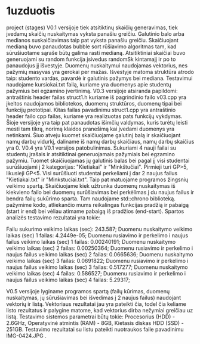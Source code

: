 # 1uzduotis
project (stages)
V0.1 versijoje tiek atsitiktinų skaičių generavimas, tiek įvedamų skaičių nuskaitymas vyksta panašiu greičiu.
Galutinio balo arba medianos suskaičiavimas taip pat vyksta panašiu greičiu.
Skaičiuojant medianą buvo panaudotas bubble sort rūšiavimo algoritmas tam, kad sūrušiuotame sąraše būtų galima rasti medianą.
Atsitiktiniai skaičiai buvo generuojami su random funkcija įsivedus randomSk kintamajį ir po to panaudojus jį išvestyje.
Duomenų nuskaitymui naudojamas vektorius, nes pažymių masyvas yra gerokai per mažas.
Išvestyje matoma struktūra atrodo taip: studento vardas, pavardė ir galutinis pažymys bei mediana.
Testavimui naudojame kursiokai.txt failą, kuriame yra duomenys apie studentų pažymius bei egzamino įvertinimą.
V0.3 versijoje atsiranda papildomi: antraštinis header failas struct1.h kuriame iš pagrindinio failo v03.cpp yra įkeltos naudojamos bibliotekos,
duomenų struktūros, duomenų tipai bei funkcijų prototipai. Kitas failas pavadinimu struct1.cpp yra antraštinio header failo cpp failas, kuriame yra
realizuotas pats funkcijų vykdymas. Šioje versijoje yra taip pat panaudotas išimčių valdymas, kuris turėtų leisti mesti tam tikrą, norimą klaidos 
pranešimą kai įvedami duomenys yra netinkami. Šiuo atveju kuomet skaičiuojame galutinį balą ir skaičiuojant namų darbų vidurkį, daliname iš namų darbų 
skaičiaus, namų darbų skaičius yra 0. V0.4 yra V0.1 versijos patobulinimas. Sukuriami 4 nauji failai su studentų įrašais ir atsitiktinai generuojamais pažymiais bei
egzamino pažymiu. Tuomet skaičiuojamas jų galutinis balas bei pagal jį visi studentai surūšiuojami į 2 kategorijas: "Kietiakai" ir "Minkštučiai".  Pirmieji turi
GP>5, likusieji GP<5. Visi surūšiuoti studentai perkeliami į dar 2 naujus failus "Kietiakai.txt" ir "Minkstuciai.txt".  Taip pat matuojame programos žingsnių 
veikimo spartą. Skaičiuojame kiek užtrunka duomenų nuskaitymas iš kiekvieno failo bei duomenų surūšiavimas bei perkėlimas į du naujus failus ir bendra failų
sukūrimo sparta. Tam naudojame std::chrono biblioteką. pažymime kodo, atliekančio mums reikalingas funkcijas pradžią ir pabaigą (start ir end) bei vėliau atimame
pabaigą iš pradžios (end-start). Spartos analizės testavimo rezultatai yra tokie:

Failu sukurimo veikimo laikas (sec): 243.587;
Duomenu nuskaitymo veikimo laikas (sec) 1 failas: 4.2449e-05;
Duomenu rusiavimo ir perkelimo i naujus failus veikimo laikas (sec) 1 failas: 0.00240191;
Duomenu nuskaitymo veikimo laikas (sec) 2 failas: 0.00250364;
Duomenu rusiavimo ir perkelimo i naujus failus veikimo laikas (sec) 2 failas: 0.0665636;
Duomenu nuskaitymo veikimo laikas (sec) 3 failas: 0.0691822;
Duomenu rusiavimo ir perkelimo i naujus failus veikimo laikas (sec) 3 failas: 0.517277;
Duomenu nuskaitymo veikimo laikas (sec) 4 failas: 0.586527;
Duomenu rusiavimo ir perkelimo i naujus failus veikimo laikas (sec) 4 failas: 5.29317;
 
V0.5 versijoje lyginame programos spartą (failų kūrimas, duomenų nuskaitymas, jų sūrušiavimas bei išvedimas į 2 naujus failus) naudojant vektorių ir listą.
Vektoriaus rezultatai jau yra pateikti čia, todel čia keliame listo rezultatus ir palygine matome, kad vektorius dirba nežymiai greičiau uz listą. Testavimo
sistemos parametrai būtų tokie: Procesorius (HDD) - 2.6GHz, Operatyvinė atmintis (RAM) - 8GB, Kietasis diskas HDD (SSD) - 251GB. Testavimo rezultatai su listu
pateikti nuotraukos faile pavadinimu IMG-0424.JPG .

